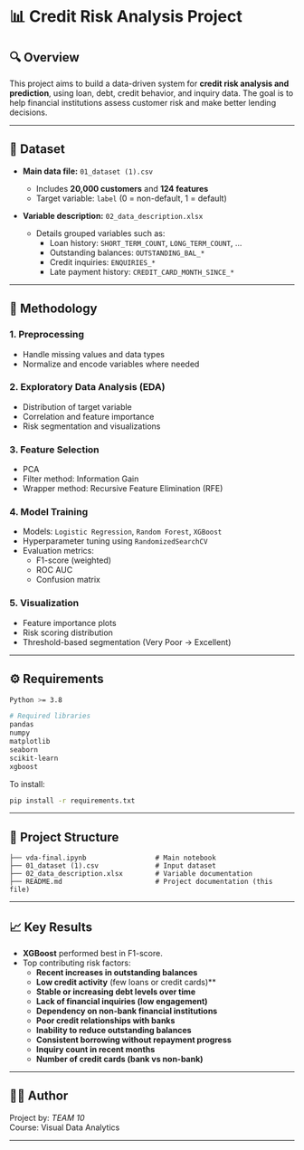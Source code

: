 
# 📊 Credit Risk Analysis Project

## 🔍 Overview

This project aims to build a data-driven system for **credit risk analysis and prediction**, using loan, debt, credit behavior, and inquiry data. The goal is to help financial institutions assess customer risk and make better lending decisions.

---

## 📁 Dataset

- **Main data file:** `01_dataset (1).csv`
  - Includes **20,000 customers** and **124 features**
  - Target variable: `label` (0 = non-default, 1 = default)

- **Variable description:** `02_data_description.xlsx`
  - Details grouped variables such as:
    - Loan history: `SHORT_TERM_COUNT`, `LONG_TERM_COUNT`, ...
    - Outstanding balances: `OUTSTANDING_BAL_*`
    - Credit inquiries: `ENQUIRIES_*`
    - Late payment history: `CREDIT_CARD_MONTH_SINCE_*`

---

## 🧪 Methodology

### 1. Preprocessing
- Handle missing values and data types
- Normalize and encode variables where needed

### 2. Exploratory Data Analysis (EDA)
- Distribution of target variable
- Correlation and feature importance
- Risk segmentation and visualizations

### 3. Feature Selection
- PCA
- Filter method: Information Gain
- Wrapper method: Recursive Feature Elimination (RFE)

### 4. Model Training
- Models: `Logistic Regression`, `Random Forest`, `XGBoost`
- Hyperparameter tuning using `RandomizedSearchCV`
- Evaluation metrics:
  - F1-score (weighted)
  - ROC AUC
  - Confusion matrix

### 5. Visualization
- Feature importance plots
- Risk scoring distribution
- Threshold-based segmentation (Very Poor → Excellent)

---

## ⚙️ Requirements

```bash
Python >= 3.8

# Required libraries
pandas
numpy
matplotlib
seaborn
scikit-learn
xgboost
```

To install:
```bash
pip install -r requirements.txt
```

---

## 📂 Project Structure

```
├── vda-final.ipynb                 # Main notebook
├── 01_dataset (1).csv              # Input dataset
├── 02_data_description.xlsx        # Variable documentation
├── README.md                       # Project documentation (this file)
```

---

## 📈 Key Results

- **XGBoost** performed best in F1-score.
- Top contributing risk factors:
  - **Recent increases in outstanding balances**
  - **Low credit activity** (few loans or credit cards)**
  - **Stable or increasing debt levels over time**
  - **Lack of financial inquiries (low engagement)**
  - **Dependency on non-bank financial institutions**
  - **Poor credit relationships with banks**
  - **Inability to reduce outstanding balances**
  - **Consistent borrowing without repayment progress**
  - **Inquiry count in recent months**
  - **Number of credit cards (bank vs non-bank)**

---

## 🧑‍💻 Author

Project by: *TEAM 10*  
Course: Visual Data Analytics

---

